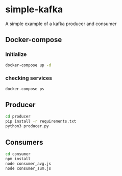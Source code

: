# simple-kafka

A simple example of a kafka producer and consumer

## Docker-compose

### Initialize

```bash
docker-compose up -d
```

### checking services

```bash
docker-compose ps
```

## Producer

```bash
cd producer
pip install -r requirements.txt
python3 producer.py
```

## Consumers

```bash
cd consumer
npm install
node consumer_avg.js
node consumer_sum.js
```
